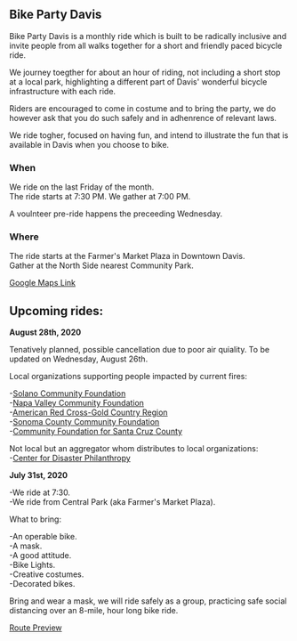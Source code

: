## **Bike Party Davis**

Bike Party Davis is a monthly ride which is built to be radically inclusive and invite people from all walks together for a short and friendly paced bicycle ride. 

We journey toegther for about an hour of riding, not including a short stop at a local park, highlighting a different part of Davis' wonderful bicycle infrastructure with each ride. 

Riders are encouraged to come in costume and to bring the party, we do however ask that you do such safely and in adhenrence of relevant laws. 

We ride togher, focused on having fun, and intend to illustrate the fun that is available in Davis when you choose to bike. 

### **When**

We ride on the last Friday of the month. <br>
The ride starts at 7:30 PM. We gather at 7:00 PM. 

A voulnteer pre-ride happens the preceeding Wednesday.

### **Where**

The ride starts at the Farmer's Market Plaza in Downtown Davis.<br>
Gather at the North Side nearest Community Park.

[Google Maps Link](https://goo.gl/maps/xGCGkKqiZqXwbfjMA)


## **Upcoming rides:** 

**August 28th, 2020**

Tenatively planned, possible cancellation due to poor air quiality. To be updated on Wednesday, August 26th.

Local organizations supporting people impacted by current fires: 

-[Solano Community Foundation](https://www.solanocf.org/Funds/Public/FundView.aspx?hFund=157&hFundCode=1&hFundType=1)<br>
-[Napa Valley Community Foundation](https://www.napavalleycf.org/our-response-to-the-2020-napa-county-wildfires/)<br>
-[American Red Cross-Gold Country Region](https://www.redcross.org/local/california/gold-country.html)<br>
-[Sonoma County Community Foundation](https://www.sonomacf.org/)<br>
-[Community Foundation for Santa Cruz County](https://www.cfscc.org/updates/fire-response-fund)<br>

Not local but an aggregator whom distributes to local organizations: <br>
-[Center for Disaster Philanthropy](https://disasterphilanthropy.org/donate-to-the-california-wildfires-recovery-fund/)

**July 31st, 2020**

-We ride at 7:30.<br>
-We ride from Central Park (aka Farmer's Market Plaza). <br>

What to bring:

-An operable bike.<br>
-A mask. <br>
-A good attitude.<br>
-Bike Lights. <br>
-Creative costumes.<br>
-Decorated bikes.<br>

Bring and wear a mask, we will ride safely as a group, practicing safe social distancing over an 8-mile, hour long bike ride. 

[Route Preview](https://www.google.com/maps/d/u/0/viewer?mid=1f8th4JJHlKVf-XGI6f0UoJfNtTc6IWVi&ll=38.54676093884138%2C-121.73671150000001&z=15)
